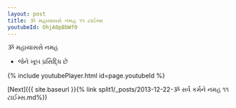 ```yaml
---
layout: post
title: ૐ મહાયાસસે નમહ ૧૧ ટાઈમ્સ
youtubeId: OhjA0pBbWf0
---
```

 
 
 ૐ મહાયાસસે નમહ  
 
 -  જેને ખૂબ પ્રસિદ્ધિ છે 
 
  
 
  
 
 
 
 
 
 


{% include youtubePlayer.html id=page.youtubeId %}
 
[Next]({{ site.baseurl }}{% link  split1/_posts/2013-12-22-ૐ સર્વ કર્મને નમહ ૧૧ ટાઈમ્સ.md%})
 

